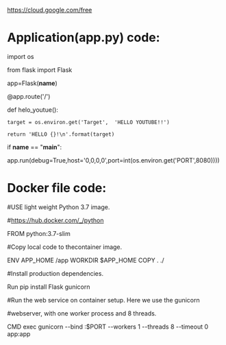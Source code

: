 https://cloud.google.com/free


# Application(app.py) code:

import os


from flask import Flask

app=Flask(__name__)

@app.route('/')

def helo_youtue():

    target = os.environ.get('Target',  'HELLO YOUTUBE!!') 
    
    return 'HELLO {}!\n'.format(target)

if __name__ == "__main__":   

app.run(debug=True,host='0,0,0,0',port=int(os.environ.get('PORT',8080))))


# Docker file code:

#USE light weight Python 3.7 image.

#https://hub.docker.com/_/python

FROM python:3.7-slim

#Copy local code to thecontainer image.

ENV APP_HOME /app
WORKDIR $APP_HOME
COPY . ./

#Install production dependencies.

Run pip install Flask gunicorn

#Run the web service on container setup. Here we use the gunicorn

#webserver, with one worker process and 8 threads.

CMD exec gunicorn --bind :$PORT --workers 1 --threads 8 --timeout 0 app:app

